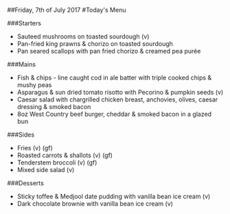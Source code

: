##Friday, 7th of July 2017
#Today's Menu

###Starters

- Sauteed mushrooms on toasted sourdough (v)
- Pan-fried king prawns & chorizo on toasted sourdough
- Pan seared scallops with pan fried chorizo & creamed pea purée

###Mains

- Fish & chips - line caught cod in ale batter with triple cooked chips & mushy peas 
- Asparagus & sun dried tomato risotto with Pecorino & pumpkin seeds (v)
- Caesar salad with chargrilled chicken breast, anchovies, olives, caesar dressing & smoked bacon 
- 8oz West Country beef burger, cheddar & smoked bacon in a glazed bun

###Sides

- Fries (v) (gf)
- Roasted carrots & shallots (v) (gf)
- Tenderstem broccoli  (v) (gf)
- Mixed side salad (v)

###Desserts

- Sticky toffee & Medjool date pudding with vanilla bean ice cream (v)
- Dark chocolate brownie with vanilla bean ice cream (v)